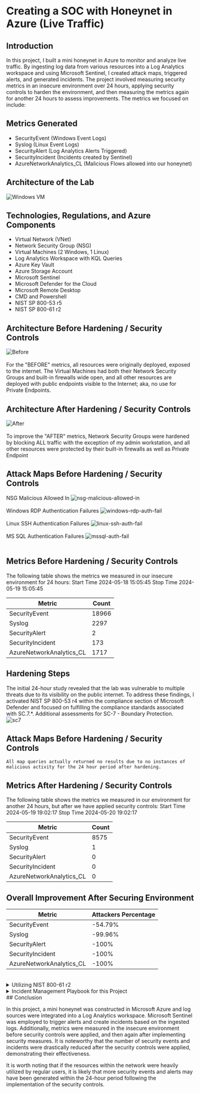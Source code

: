 # Creating a SOC with Honeynet in Azure (Live Traffic)


## Introduction

In this project, I built a mini honeynet in Azure to monitor and analyze live traffic. By ingesting log data from various resources into a Log Analytics workspace and using Microsoft Sentinel, I created attack maps, triggered alerts, and generated incidents. The project involved measuring security metrics in an insecure environment over 24 hours, applying security controls to harden the environment, and then measuring the metrics again for another 24 hours to assess improvements. The metrics we focused on include:


## Metrics Generated
- SecurityEvent (Windows Event Logs)
- Syslog (Linux Event Logs)
- SecurityAlert (Log Analytics Alerts Triggered)
- SecurityIncident (Incidents created by Sentinel)
- AzureNetworkAnalytics_CL (Malicious Flows allowed into our honeynet)


## Architecture of the Lab
![Windows VM](https://github.com/boydjenkins18/Azure-SOC-Honeynet/assets/29837017/0bf8c7b0-a525-4e46-a0aa-8de798449c2c)

## Technologies, Regulations, and Azure Components
- Virtual Network (VNet)
- Network Security Group (NSG)
- Virtual Machines (2 Windows, 1 Linux)
- Log Analytics Workspace with KQL Queries
- Azure Key Vault
- Azure Storage Account
- Microsoft Sentinel
- Microsoft Defender for the Cloud
- Microsoft Remote Desktop
- CMD and Powershell
- NIST SP 800-53 r5
- NIST SP 800-61 r2


## Architecture Before Hardening / Security Controls
![Before](https://github.com/boydjenkins18/Azure-SOC-Honeynet/assets/29837017/71e70216-f057-4b4f-821c-8fa99c2eaad9)
<br><br>
For the "BEFORE" metrics, all resources were originally deployed, exposed to the internet. The Virtual Machines had both their Network Security Groups and built-in firewalls wide open, and all other resources are deployed with public endpoints visible to the Internet; aka, no use for Private Endpoints.

## Architecture After Hardening / Security Controls
![After](https://github.com/boydjenkins18/Azure-SOC-Honeynet/assets/29837017/1d47fab0-0205-4ae8-95f3-5c6af5b2b70b)
<br><br>
To improve the "AFTER" metrics, Network Security Groups were hardened by blocking ALL traffic with the exception of my admin workstation, and all other resources were protected by their built-in firewalls as well as Private Endpoint


## Attack Maps Before Hardening / Security Controls
NSG Malicious Allowed In
![nsg-malicious-allowed-in](https://github.com/boydjenkins18/Azure-SOC-Honeynet/assets/29837017/cc0c7895-dc6c-41f6-972e-3830a5432971)<br><br>
Windows RDP Authentication Failures
![windows-rdp-auth-fail](https://github.com/boydjenkins18/Azure-SOC-Honeynet/assets/29837017/54670dc1-8d46-4793-bf09-82cb3188d212)<br><br>
Linux SSH Authentication Failures
![linux-ssh-auth-fail](https://github.com/boydjenkins18/Azure-SOC-Honeynet/assets/29837017/55036932-31e0-49ab-851f-87944b032525)<br><br>
MS SQL Authentication Failures
![mssql-auth-fail](https://github.com/boydjenkins18/Azure-SOC-Honeynet/assets/29837017/dbc5d127-f96c-40f7-9916-7620870ab0b7)<br><br>


## Metrics Before Hardening / Security Controls

The following table shows the metrics we measured in our insecure environment for 24 hours:
Start Time 2024-05-18 15:05:45
Stop Time 2024-05-19 15:05:45

| Metric                   | Count
| ------------------------ | -----
| SecurityEvent            | 18966
| Syslog                   | 2297
| SecurityAlert            | 2
| SecurityIncident         | 173
| AzureNetworkAnalytics_CL | 1717


## Hardening Steps
The initial 24-hour study revealed that the lab was vulnerable to multiple threats due to its visibility on the public internet. To address these findings, I activated NIST SP 800-53 r4 within the compliance section of Microsoft Defender and focused on fulfilling the compliance standards associated with SC.7.*. Additional assessments for SC-7 - Boundary Protection.
<br>
![sc7](https://github.com/boydjenkins18/Azure-SOC-Honeynet/assets/29837017/fa7683a3-2084-433d-bed4-d4b698c946d7)


## Attack Maps Before Hardening / Security Controls

```All map queries actually returned no results due to no instances of malicious activity for the 24 hour period after hardening.```

## Metrics After Hardening / Security Controls

The following table shows the metrics we measured in our environment for another 24 hours, but after we have applied security controls:
Start Time 2024-05-19 19:02:17
Stop Time	2024-05-20 19:02:17

| Metric                   | Count
| ------------------------ | -----
| SecurityEvent            | 8575
| Syslog                   | 1
| SecurityAlert            | 0
| SecurityIncident         | 0
| AzureNetworkAnalytics_CL | 0


## Overall Improvement After Securing Environment

| Metric                   | Attackers Percentage
| ------------------------ | -----
| SecurityEvent            | -54.79%
| Syslog                   | -99.96%
| SecurityAlert            | -100%
| SecurityIncident         | -100%
| AzureNetworkAnalytics_CL | -100%

<br>

<details>
<summary> Utilizing NIST 800-61 r2 </summary>

For each simulated attack I then practiced incident response following NIST SP 800-61 r2.
<br><br>
![68747470733a2f2f692e696d6775722e636f6d2f365054473763306c2e706e67](https://github.com/boydjenkins18/Azure-SOC-Honeynet/assets/29837017/0336fb90-9423-4ad1-bde7-c058f43c20f6)<br><br>
Each organization will have policies related to an incident response that should be followed. This event is just a walkthrough for possible actions to take in the detection of malware on a workstation.

### Preparation
- The Azure lab was set up to ingest all of the logs into Log Analytics Workspace, Sentinel and Defender were configured, and alert rules were put in place.

### Detection & Analysis
- Malware has been detected on a workstation with the potential to compromise the confidentiality, integrity, or availability of the system and data.
- Assigned alert to an owner, set the severity to "High", and the status to "Active"
- Identified the primary user account of the system and all systems affected.
- A full scan of the system was conducted using up-to-date antivirus software to identify the malware.
- Verified the authenticity of the alert as a "True Positive".
- Sent notifications to appropriate personnel as required by the organization's communication policies.

### Containment, Eradication & Recovery
- The infected system and any additional systems infected by the malware were quarantined.
- If the malware was unable to be removed or the system sustained damage, the system would have been shut down and disconnected from the network.
- Depending on organizational policies the affected systems could be restored known clean state, such as a system image or a clean installation of the operating system and applications. Or an up-to-date anti-virus solution could be used to clean the systems.

### Post-Incident Activity
- In this simulated case, an employee had downloaded a game that contained malware.
- All information was gathered and analyzed to determine the root cause, extent of damage, and effectiveness of the response.
- Report disseminated to all stakeholders.
- Corrective actions are implemented to remediate the root cause.
- And a lessons-learned review of the incident was conducted.
</details>

<details>
  <summary>Incident Management Playbook for this Project</summary>
  https://github.com/boydjenkins18/Azure-SOC-Honeynet/blob/main/Incident%20Management%20Playbook%20for%20Azure%20SOC%20Project.docx
  
</details>
## Conclusion

In this project, a mini honeynet was constructed in Microsoft Azure and log sources were integrated into a Log Analytics workspace. Microsoft Sentinel was employed to trigger alerts and create incidents based on the ingested logs. Additionally, metrics were measured in the insecure environment before security controls were applied, and then again after implementing security measures. It is noteworthy that the number of security events and incidents were drastically reduced after the security controls were applied, demonstrating their effectiveness.

It is worth noting that if the resources within the network were heavily utilized by regular users, it is likely that more security events and alerts may have been generated within the 24-hour period following the implementation of the security controls.
